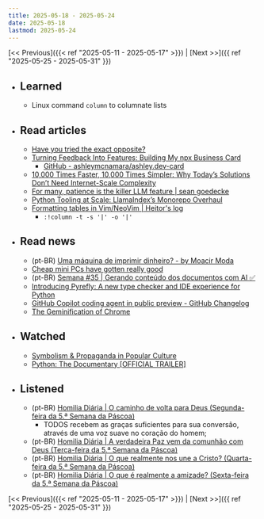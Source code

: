```yaml
---
title: 2025-05-18 - 2025-05-24
date: 2025-05-18
lastmod: 2025-05-24
---
```


[<< Previous]({{< ref "2025-05-11 - 2025-05-17" >}}) | [Next >>]({{ ref "2025-05-25 - 2025-05-31" }})

- ## Learned
  - Linux command `column` to columnate lists

- ## Read articles
  - [Have you tried the exact opposite?](https://world.hey.com/dhh/have-you-tried-the-exact-opposite-1d55b7b5)
  - [Turning Feedback Into Features: Building My npx Business Card](https://ashley.dev/posts/turning-feedback-into-features)
    - [GitHub - ashleymcnamara/ashley.dev-card](https://github.com/ashleymcnamara/ashley.dev-card)
  - [10,000 Times Faster, 10,000 Times Simpler: Why Today’s Solutions Don’t Need Internet-Scale Complexity](https://tailscale.com/blog/10000-times-faster)
  - [For many, patience is the killer LLM feature | sean goedecke](https://www.seangoedecke.com/patience-too-cheap-to-meter)
  - [Python Tooling at Scale: LlamaIndex’s Monorepo Overhaul](https://www.llamaindex.ai/blog/python-tooling-at-scale-llamaindex-s-monorepo-overhaul)
  - [Formatting tables in Vim/NeoVim | Heitor's log](https://heitorpb.github.io/bla/format-tables-in-vim)
    - `:!column -t -s '|' -o '|'`

- ## Read news
  - (pt-BR) [Uma máquina de imprimir dinheiro? - by Moacir Moda](https://moacirmoda.substack.com/p/uma-maquina-de-imprimir-dinheiro)
  - [Cheap mini PCs have gotten really good](https://world.hey.com/dhh/cheap-mini-pcs-have-gotten-really-good-c70ab40f)
  - (pt-BR) [Semana #35 | Gerando conteúdo dos documentos com AI ✅](https://mabreu.substack.com/p/semana-35-gerando-conteudo-dos-documentos)
  - [Introducing Pyrefly: A new type checker and IDE experience for Python](https://engineering.fb.com/2025/05/15/developer-tools/introducing-pyrefly-a-new-type-checker-and-ide-experience-for-python/)
  - [GitHub Copilot coding agent in public preview - GitHub Changelog](https://github.blog/changelog/2025-05-19-github-copilot-coding-agent-in-public-preview)
  - [The Geminification of Chrome](https://spyglass.org/chrome-gemini)

- ## Watched
  - [Symbolism & Propaganda in Popular Culture](https://www.youtube.com/watch?v=soh-3jiHq4s)
  - [Python: The Documentary [OFFICIAL TRAILER]](https://www.youtube.com/watch?v=pqBqdNIPrbo)

- ## Listened
  - (pt-BR) [Homilia Diária | O caminho de volta para Deus (Segunda-feira da 5.ª Semana da Páscoa)](https://www.youtube.com/watch?v=M3oVD7CSedw)
    - TODOS recebem as graças suficientes para sua conversão, através de uma
      voz suave no coração do homem;
  - (pt-BR) [Homilia Diária | A verdadeira Paz vem da comunhão com Deus (Terça-feira da 5.ª Semana da Páscoa)](https://www.youtube.com/watch?v=M4j2d4LBvc8)
  - (pt-BR) [Homilia Diária | O que realmente nos une a Cristo? (Quarta-feira da 5.ª Semana da Páscoa)](https://www.youtube.com/watch?v=f1VVnorrj1w)
  - (pt-BR) [Homilia Diária | O que é realmente a amizade? (Sexta-feira da 5.ª Semana da Páscoa)](https://www.youtube.com/watch?v=zAq-e_3FHoQ)

[<< Previous]({{< ref "2025-05-11 - 2025-05-17" >}}) | [Next >>]({{ ref "2025-05-25 - 2025-05-31" }})
